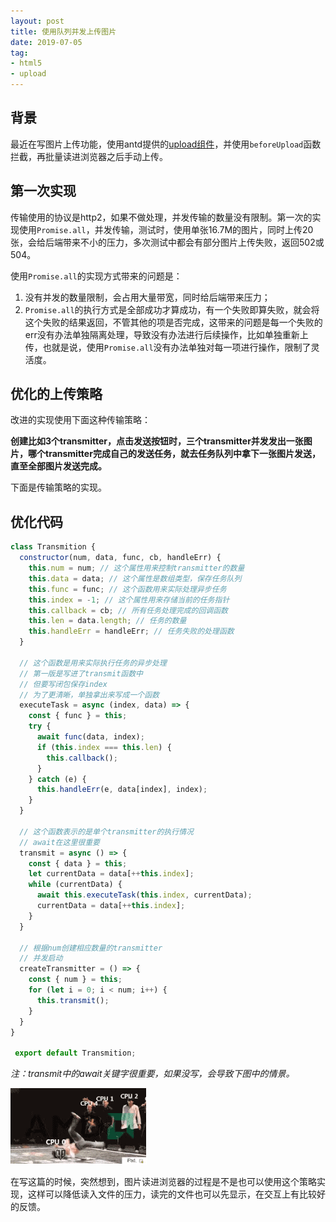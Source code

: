 ```yaml
---
layout: post
title: 使用队列并发上传图片
date: 2019-07-05
tag: 
- html5
- upload
---
```


## 背景

最近在写图片上传功能，使用antd提供的[upload组件](https://ant.design/components/upload-cn/)，并使用`beforeUpload`函数拦截，再批量读进浏览器之后手动上传。

## 第一次实现
传输使用的协议是http2，如果不做处理，并发传输的数量没有限制。第一次的实现使用`Promise.all`，并发传输，测试时，使用单张16.7M的图片，同时上传20张，会给后端带来不小的压力，多次测试中都会有部分图片上传失败，返回502或504。

使用`Promise.all`的实现方式带来的问题是：

1. 没有并发的数量限制，会占用大量带宽，同时给后端带来压力；
2. `Promise.all`的执行方式是全部成功才算成功，有一个失败即算失败，就会将这个失败的结果返回，不管其他的项是否完成，这带来的问题是每一个失败的err没有办法单独隔离处理，导致没有办法进行后续操作，比如单独重新上传，也就是说，使用`Promise.all`没有办法单独对每一项进行操作，限制了灵活度。

## 优化的上传策略

改进的实现使用下面这种传输策略：

**创建比如3个transmitter，点击发送按钮时，三个transmitter并发发出一张图片，哪个transmitter完成自己的发送任务，就去任务队列中拿下一张图片发送，直至全部图片发送完成。**

下面是传输策略的实现。

<!-- more -->

## 优化代码

```js
class Transmition {
  constructor(num, data, func, cb, handleErr) {
    this.num = num; // 这个属性用来控制transmitter的数量
    this.data = data; // 这个属性是数组类型，保存任务队列
    this.func = func; // 这个函数用来实际处理异步任务
    this.index = -1; // 这个属性用来存储当前的任务指针
    this.callback = cb; // 所有任务处理完成的回调函数
    this.len = data.length; // 任务的数量
    this.handleErr = handleErr; // 任务失败的处理函数
  }

  // 这个函数是用来实际执行任务的异步处理
  // 第一版是写进了transmit函数中
  // 但要写闭包保存index
  // 为了更清晰，单独拿出来写成一个函数
  executeTask = async (index, data) => {
    const { func } = this;
    try {
      await func(data, index);
      if (this.index === this.len) {
        this.callback();
      }
    } catch (e) {
      this.handleErr(e, data[index], index);
    }
  }

  // 这个函数表示的是单个transmitter的执行情况
  // await在这里很重要
  transmit = async () => {
    const { data } = this;
    let currentData = data[++this.index];
    while (currentData) {
      await this.executeTask(this.index, currentData);
      currentData = data[++this.index];
    }
  }

  // 根据num创建相应数量的transmitter
  // 并发启动
  createTransmitter = () => {
    const { num } = this;
    for (let i = 0; i < num; i++) {
      this.transmit();
    }
  }
}

 export default Transmition;

```

*注：transmit中的await关键字很重要，如果没写，会导致下图中的情景。*

![多核](/images/js/multipleCore.jpeg)

在写这篇的时候，突然想到，图片读进浏览器的过程是不是也可以使用这个策略实现，这样可以降低读入文件的压力，读完的文件也可以先显示，在交互上有比较好的反馈。